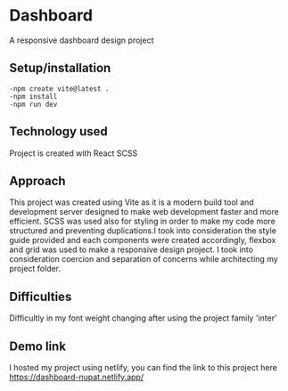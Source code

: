 # Dashboard
A responsive dashboard design project


## Setup/installation

    -npm create vite@latest . 
    -npm install
    -npm run dev

## Technology used 
  Project is created with 
  React
  SCSS
   
## Approach
This project was created using Vite as it is a modern build tool and development server designed to make web development faster and more efficient. SCSS was used also for styling in order to make my code more structured and preventing duplications.I took into consideration the style guide provided and each components were created accordingly, flexbox and grid was used to make a responsive design project. I took into consideration coercion and separation of concerns while architecting my project folder. 

## Difficulties
 Difficultly in my font weight changing after using the project family 'inter'


## Demo link

 I hosted my project using netlify, you can find the link to this project here <https://dashboard-nupat.netlify.app/>
   
